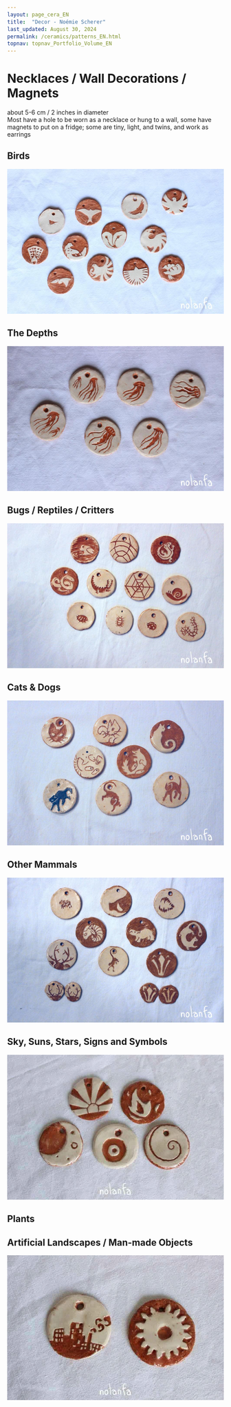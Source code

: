 ```yaml
---
layout: page_cera_EN
title:  "Decor - Noémie Scherer"
last_updated: August 30, 2024
permalink: /ceramics/patterns_EN.html
topnav: topnav_Portfolio_Volume_EN
---
```


# Necklaces / Wall Decorations / Magnets
about 5-6 cm / 2 inches in diameter\
Most have a hole to be worn as a necklace or hung to a wall, some have magnets to put on a fridge; some are tiny, light, and twins, and work as earrings
## Birds
![bird medaillons: robin, swift, condor, sunEagle, peacock, sitting pigeon roosting, owl, raven sunEater, pelican, fishingEagle, passengerPigeon, sitting pigeon preening wing out](/assets/art/ceramics/IMG_0867_wm_glazed.jpg)
## The Depths
![water medaillons: 6 different jellyfish](/assets/art/ceramics/IMG_0882_wm_glazed.jpg)
## Bugs / Reptiles / Critters
![critters medaillons: frog, trilobyte, lizard, snake, crocodile, spiderweb, snail, pillbugPerspective, pillbugLines, ladybug, centipedeLines](/assets/art/ceramics/IMG_0887-col_wm_glazed.jpg)
## Cats & Dogs
![pets medaillons: blackCatCafe, breadCat, catAngry, runningCat (one and one inverse colors), catHead](/assets/art/ceramics/IMG_0898-col_wm_glazed.jpg)
## Other Mammals
![other mammals medaillons: sheepCloud, boarTusks, wolfTeeth, sheepHorns, hippo, ermine, stagAntlers, monkeyTail, badgerFace](/assets/art/ceramics/IMG_0895-col_wm_glazed.jpg)
## Sky, Suns, Stars, Signs and Symbols
![sky medaillons and symbols ones: moon, sunAsia, fire, spiral, eye abstract](/assets/art/ceramics/IMG_0515_wm_glazed.jpg)
## Plants
## Artificial Landscapes / Man-made Objects
![artificial medaillons: cogwheel, skyline](/assets/art/ceramics/IMG_0517_wm_glazed.jpg)
